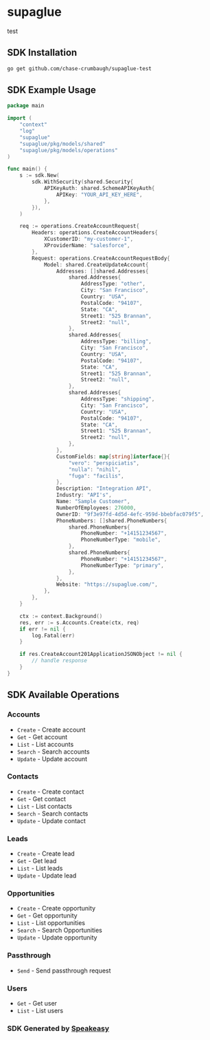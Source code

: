# supaglue
test
<!-- Start SDK Installation -->
## SDK Installation

```bash
go get github.com/chase-crumbaugh/supaglue-test
```
<!-- End SDK Installation -->

## SDK Example Usage
<!-- Start SDK Example Usage -->
```go
package main

import (
    "context"
    "log"
    "supaglue"
    "supaglue/pkg/models/shared"
    "supaglue/pkg/models/operations"
)

func main() {
    s := sdk.New(
        sdk.WithSecurity(shared.Security{
            APIKeyAuth: shared.SchemeAPIKeyAuth{
                APIKey: "YOUR_API_KEY_HERE",
            },
        }),
    )

    req := operations.CreateAccountRequest{
        Headers: operations.CreateAccountHeaders{
            XCustomerID: "my-customer-1",
            XProviderName: "salesforce",
        },
        Request: operations.CreateAccountRequestBody{
            Model: shared.CreateUpdateAccount{
                Addresses: []shared.Addresses{
                    shared.Addresses{
                        AddressType: "other",
                        City: "San Francisco",
                        Country: "USA",
                        PostalCode: "94107",
                        State: "CA",
                        Street1: "525 Brannan",
                        Street2: "null",
                    },
                    shared.Addresses{
                        AddressType: "billing",
                        City: "San Francisco",
                        Country: "USA",
                        PostalCode: "94107",
                        State: "CA",
                        Street1: "525 Brannan",
                        Street2: "null",
                    },
                    shared.Addresses{
                        AddressType: "shipping",
                        City: "San Francisco",
                        Country: "USA",
                        PostalCode: "94107",
                        State: "CA",
                        Street1: "525 Brannan",
                        Street2: "null",
                    },
                },
                CustomFields: map[string]interface{}{
                    "vero": "perspiciatis",
                    "nulla": "nihil",
                    "fuga": "facilis",
                },
                Description: "Integration API",
                Industry: "API's",
                Name: "Sample Customer",
                NumberOfEmployees: 276000,
                OwnerID: "9f3e97fd-4d5d-4efc-959d-bbebfac079f5",
                PhoneNumbers: []shared.PhoneNumbers{
                    shared.PhoneNumbers{
                        PhoneNumber: "+14151234567",
                        PhoneNumberType: "mobile",
                    },
                    shared.PhoneNumbers{
                        PhoneNumber: "+14151234567",
                        PhoneNumberType: "primary",
                    },
                },
                Website: "https://supaglue.com/",
            },
        },
    }

    ctx := context.Background()
    res, err := s.Accounts.Create(ctx, req)
    if err != nil {
        log.Fatal(err)
    }

    if res.CreateAccount201ApplicationJSONObject != nil {
        // handle response
    }
}
```
<!-- End SDK Example Usage -->

<!-- Start SDK Available Operations -->
## SDK Available Operations


### Accounts

* `Create` - Create account
* `Get` - Get account
* `List` - List accounts
* `Search` - Search accounts
* `Update` - Update account

### Contacts

* `Create` - Create contact
* `Get` - Get contact
* `List` - List contacts
* `Search` - Search contacts
* `Update` - Update contact

### Leads

* `Create` - Create lead
* `Get` - Get lead
* `List` - List leads
* `Update` - Update lead

### Opportunities

* `Create` - Create opportunity
* `Get` - Get opportunity
* `List` - List opportunities
* `Search` - Search Opportunities
* `Update` - Update opportunity

### Passthrough

* `Send` - Send passthrough request

### Users

* `Get` - Get user
* `List` - List users
<!-- End SDK Available Operations -->

### SDK Generated by [Speakeasy](https://docs.speakeasyapi.dev/docs/using-speakeasy/client-sdks)
